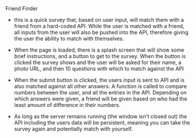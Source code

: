 Friend Finder
- this is a quick survey that, based on user input, will match them with a friend from a hard-coded API. While the user is matched with a friend, all inputs from the user will also be pushed into the API, therefore giving the user the ability to match with themselves.

- When the page is loaded, there is a splash screen that will show some brief instructions, and a button to get to the survey. When the button is clicked the survey shows and the user will be asked for their name, a photo URL, and then 10 questions with which to match against the API

- When the submit button is clicked, the users input is sent to API and is also matched against all other answers. A function is called to compare numbers between the user, and all the entries in the API. Depending on which answers were given, a friend will be given based on who had the least amount of difference in their numbers.

- As long as the server remains running (the window isn't closed out) the API including the users data will be persistent, meaning you can take the survey again and potentially match with yourself.